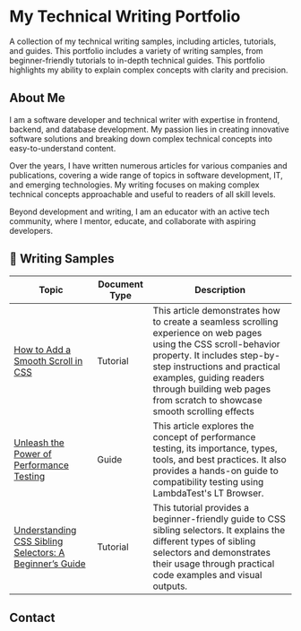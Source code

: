 # My Technical Writing Portfolio
A collection of my technical writing samples, including articles, tutorials, and guides. This portfolio includes a variety of writing samples, from beginner-friendly tutorials to in-depth technical guides. This portfolio highlights my ability to explain complex concepts with clarity and precision.

## About Me
I am a software developer and technical writer with expertise in frontend, backend, and database development. My passion lies in creating innovative software solutions and breaking down complex technical concepts into easy-to-understand content.

Over the years, I have written numerous articles for various companies and publications, covering a wide range of topics in software development, IT, and emerging technologies. My writing focuses on making complex technical concepts approachable and useful to readers of all skill levels.

Beyond development and writing, I am an educator with an active tech community, where I mentor, educate, and collaborate with aspiring developers.

## 📄 Writing Samples
| **Topic**                                           |       **Document Type**       | **Description**                                                                                     |
|-----------------------------------------------------|-------------------------------|-----------------------------------------------------------------------------------------------------|
|  [How to Add a Smooth Scroll in CSS](https://www.lambdatest.com/blog/smooth-scroll-in-css/)  |  Tutorial  |  This article demonstrates how to create a seamless scrolling experience on web pages using the CSS scroll-behavior property. It includes step-by-step instructions and practical examples, guiding readers through building web pages from scratch to showcase smooth scrolling effects  |
|  [Unleash the Power of Performance Testing](https://blog.openreplay.com/performance-testing-tips/)  |  Guide  |  This article explores the concept of performance testing, its importance, types, tools, and best practices. It also provides a hands-on guide to compatibility testing using LambdaTest's LT Browser.  |
|  [Understanding CSS Sibling Selectors: A Beginner’s Guide](https://www.lambdatest.com/blog/css-sibling-selectors/)  |  Tutorial  |  This tutorial provides a beginner-friendly guide to CSS sibling selectors. It explains the different types of sibling selectors and demonstrates their usage through practical code examples and visual outputs.  |


## Contact
